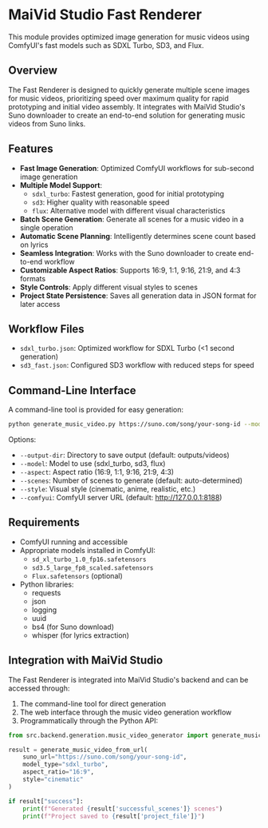 # MaiVid Studio Fast Renderer

This module provides optimized image generation for music videos using ComfyUI's fast models such as SDXL Turbo, SD3, and Flux.

## Overview

The Fast Renderer is designed to quickly generate multiple scene images for music videos, prioritizing speed over maximum quality for rapid prototyping and initial video assembly. It integrates with MaiVid Studio's Suno downloader to create an end-to-end solution for generating music videos from Suno links.

## Features

- **Fast Image Generation**: Optimized ComfyUI workflows for sub-second image generation
- **Multiple Model Support**: 
  - `sdxl_turbo`: Fastest generation, good for initial prototyping
  - `sd3`: Higher quality with reasonable speed
  - `flux`: Alternative model with different visual characteristics
- **Batch Scene Generation**: Generate all scenes for a music video in a single operation
- **Automatic Scene Planning**: Intelligently determines scene count based on lyrics
- **Seamless Integration**: Works with the Suno downloader to create end-to-end workflow
- **Customizable Aspect Ratios**: Supports 16:9, 1:1, 9:16, 21:9, and 4:3 formats
- **Style Controls**: Apply different visual styles to scenes
- **Project State Persistence**: Saves all generation data in JSON format for later access

## Workflow Files

- `sdxl_turbo.json`: Optimized workflow for SDXL Turbo (<1 second generation)
- `sd3_fast.json`: Configured SD3 workflow with reduced steps for speed

## Command-Line Interface

A command-line tool is provided for easy generation:

```bash
python generate_music_video.py https://suno.com/song/your-song-id --model sdxl_turbo --aspect 16:9 --style cyberpunk
```

Options:
- `--output-dir`: Directory to save output (default: outputs/videos)
- `--model`: Model to use (sdxl_turbo, sd3, flux)
- `--aspect`: Aspect ratio (16:9, 1:1, 9:16, 21:9, 4:3)
- `--scenes`: Number of scenes to generate (default: auto-determined)
- `--style`: Visual style (cinematic, anime, realistic, etc.)
- `--comfyui`: ComfyUI server URL (default: http://127.0.0.1:8188)

## Requirements

- ComfyUI running and accessible
- Appropriate models installed in ComfyUI:
  - `sd_xl_turbo_1.0_fp16.safetensors`
  - `sd3.5_large_fp8_scaled.safetensors`
  - `Flux.safetensors` (optional)
- Python libraries:
  - requests
  - json
  - logging
  - uuid
  - bs4 (for Suno download)
  - whisper (for lyrics extraction)

## Integration with MaiVid Studio

The Fast Renderer is integrated into MaiVid Studio's backend and can be accessed through:

1. The command-line tool for direct generation
2. The web interface through the music video generation workflow
3. Programmatically through the Python API:

```python
from src.backend.generation.music_video_generator import generate_music_video_from_url

result = generate_music_video_from_url(
    suno_url="https://suno.com/song/your-song-id",
    model_type="sdxl_turbo",
    aspect_ratio="16:9",
    style="cinematic"
)

if result["success"]:
    print(f"Generated {result['successful_scenes']} scenes")
    print(f"Project saved to {result['project_file']}")
```
